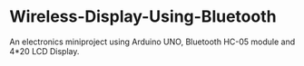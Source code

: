 # Wireless-Display-Using-Bluetooth
An electronics miniproject  using Arduino UNO, Bluetooth HC-05 module and 4*20 LCD Display.

